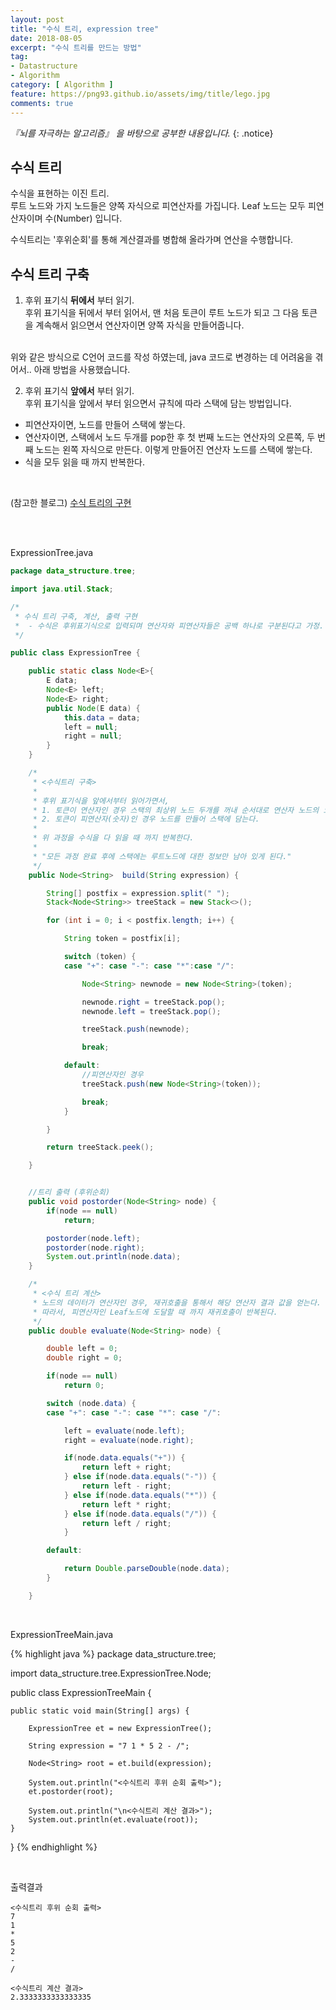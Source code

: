 ```yaml
---
layout: post
title: "수식 트리, expression tree"
date: 2018-08-05
excerpt: "수식 트리를 만드는 방법"
tag:
- Datastructure
- Algorithm
category: [ Algorithm ]
feature: https://png93.github.io/assets/img/title/lego.jpg
comments: true
---
```


_『뇌를 자극하는 알고리즘』 을 바탕으로 공부한 내용입니다._
{: .notice}

## 수식 트리
수식을 표현하는 이진 트리.
<br>
루트 노드와 가지 노드들은 양쪽 자식으로 피연산자를 가집니다. Leaf 노드는 모두 피연산자이며 수(Number) 입니다.
<br>

수식트리는 '후위순회'를 통해 계산결과를 병합해 올라가며 연산을 수행합니다.

## 수식 트리 구축

1. 후위 표기식 __뒤에서__ 부터 읽기. <br>
후위 표기식을 뒤에서 부터 읽어서, 맨 처음 토큰이 루트 노드가 되고 그 다음 토큰을 계속해서 읽으면서 연산자이면 양쪽 자식을 만들어줍니다.
<br>
위와 같은 방식으로 C언어 코드를 작성 하였는데, java 코드로 변경하는 데 어려움을 겪어서.. 아래 방법을 사용했습니다.
<br>

2. 후위 표기식 __앞에서__ 부터 읽기. <br>
후위 표기식을 앞에서 부터 읽으면서 규칙에 따라 스택에 담는 방법입니다.

- 피연산자이면, 노드를 만들어 스택에 쌓는다.
- 연산자이면, 스택에서 노드 두개를 pop한 후
첫 번째 노드는 연산자의 오른쪽, 두 번째 노드는 왼쪽 자식으로 만든다. 이렇게 만들어진 연산자 노드를 스택에 쌓는다.
- 식을 모두 읽을 때 까지 반복한다.
<br>

(참고한 블로그)
[수식 트리의 구현](http://blog.naver.com/PostView.nhn?blogId=muramura12&logNo=220704218849&redirect=Dlog&widgetTypeCall=true)


<br><br>

ExpressionTree.java
~~~java
package data_structure.tree;

import java.util.Stack;

/*
 * 수식 트리 구축, 계산, 출력 구현
 *	- 수식은 후위표기식으로 입력되며 연산자와 피연산자들은 공백 하나로 구분된다고 가정.
 */

public class ExpressionTree {

	public static class Node<E>{
		E data;
		Node<E> left;
		Node<E> right;
		public Node(E data) {
			this.data = data;
			left = null;
			right = null;
		}
	}

	/*
	 * <수식트리 구축>
	 *
	 * 후위 표기식을 앞에서부터 읽어가면서,
	 * 1. 토큰이 연산자인 경우 스택의 최상위 노드 두개를 꺼내 순서대로 연산자 노드의 오른쪽, 왼쪽 자식으로 만든다.
	 * 2. 토큰이 피연산자(숫자)인 경우 노드를 만들어 스택에 담는다.
	 *
	 * 위 과정을 수식을 다 읽을 때 까지 반복한다.
	 *
	 * "모든 과정 완료 후에 스택에는 루트노드에 대한 정보만 남아 있게 된다."
	 */
	public Node<String>  build(String expression) {

		String[] postfix = expression.split(" ");
		Stack<Node<String>> treeStack = new Stack<>();

		for (int i = 0; i < postfix.length; i++) {

			String token = postfix[i];

			switch (token) {
			case "+": case "-": case "*":case "/":

				Node<String> newnode = new Node<String>(token);

				newnode.right = treeStack.pop();
				newnode.left = treeStack.pop();

				treeStack.push(newnode);

				break;

			default:
				//피연산자인 경우
				treeStack.push(new Node<String>(token));

				break;
			}

		}

		return treeStack.peek();

	}


	//트리 출력 (후위순회)
	public void postorder(Node<String> node) {
		if(node == null)
			return;

		postorder(node.left);
		postorder(node.right);
		System.out.println(node.data);
	}

	/*
	 * <수식 트리 계산>
	 * 노드의 데이터가 연산자인 경우, 재귀호출을 통해서 해당 연산자 결과 값을 얻는다.
	 * 따라서, 피연산자인 Leaf노드에 도달할 때 까지 재귀호출이 반복된다.
	 */
	public double evaluate(Node<String> node) {

		double left = 0;
		double right = 0;

		if(node == null)
			return 0;

		switch (node.data) {
		case "+": case "-": case "*": case "/":

			left = evaluate(node.left);
			right = evaluate(node.right);

			if(node.data.equals("+")) {
				return left + right;
			} else if(node.data.equals("-")) {
				return left - right;
			} else if(node.data.equals("*")) {
				return left * right;
			} else if(node.data.equals("/")) {
				return left / right;
			}

		default:

			return Double.parseDouble(node.data);
		}

	}
~~~

<br>

ExpressionTreeMain.java

{% highlight java %}
package data_structure.tree;

import data_structure.tree.ExpressionTree.Node;

public class ExpressionTreeMain {

	public static void main(String[] args) {

		ExpressionTree et = new ExpressionTree();

		String expression = "7 1 * 5 2 - /";

		Node<String> root = et.build(expression);

		System.out.println("<수식트리 후위 순회 출력>");
		et.postorder(root);

		System.out.println("\n<수식트리 계산 결과>");
		System.out.println(et.evaluate(root));
	}

}
{% endhighlight %}

<br>

출력결과
~~~
<수식트리 후위 순회 출력>
7
1
*
5
2
-
/

<수식트리 계산 결과>
2.3333333333333335
~~~
